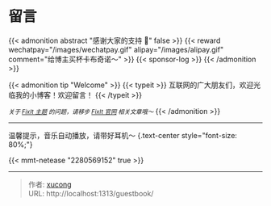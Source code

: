 # 留言


{{< admonition abstract "感谢大家的支持 🙏"  false >}}
{{< reward wechatpay="/images/wechatpay.gif" alipay="/images/alipay.gif" comment="给博主买杯卡布奇诺～" >}}
{{< sponsor-log >}}
{{< /admonition >}}

{{< admonition tip "Welcome" >}}
{{< typeit >}}
互联网的广大朋友们，欢迎光临我的小博客！欢迎留言！
{{< /typeit >}}

<small>_关于 [FixIt 主题](https://github.com/hugo-fixit/FixIt) 的问题，请移步 [FixIt 官网](https://fixit.lruihao.cn) 相关文章哦～_</small>
{{< /admonition >}}

---

温馨提示，音乐自动播放，请带好耳机～
{.text-center style="font-size: 80%;"}

{{< mmt-netease "2280569152" true >}}


---

> 作者: [xucong](https://shiqustudio.github.io/)  
> URL: http://localhost:1313/guestbook/  

